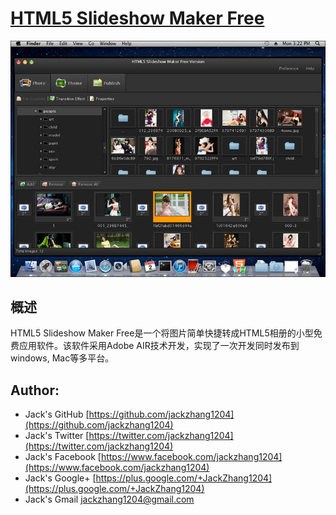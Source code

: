 # [HTML5 Slideshow Maker Free](http://jackzhang1204.github.io/) #

![Screenshot](html5-slideshow-maker-free.jpg)

## 概述 ##
HTML5 Slideshow Maker Free是一个将图片简单快捷转成HTML5相册的小型免费应用软件。该软件采用Adobe AIR技术开发，实现了一次开发同时发布到windows, Mac等多平台。



## Author: ##
* Jack's GitHub 	[https://github.com/jackzhang1204](https://github.com/jackzhang1204)
* Jack's Twitter 	[https://twitter.com/jackzhang1204](https://twitter.com/jackzhang1204)
* Jack's Facebook 	[https://www.facebook.com/jackzhang1204](https://www.facebook.com/jackzhang1204)
* Jack's Google+ 	[https://plus.google.com/+JackZhang1204](https://plus.google.com/+JackZhang1204)
* Jack's Gmail 		[jackzhang1204@gmail.com](http://www.gmail.com)
